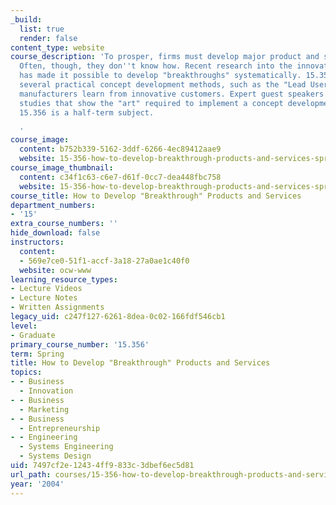 ```yaml
---
_build:
  list: true
  render: false
content_type: website
course_description: 'To prosper, firms must develop major product and service innovations.
  Often, though, they don''t know how. Recent research into the innovation process
  has made it possible to develop "breakthroughs" systematically. 15.356 presents
  several practical concept development methods, such as the "Lead User Method," where
  manufacturers learn from innovative customers. Expert guest speakers present case
  studies that show the "art" required to implement a concept development method.
  15.356 is a half-term subject.

  '
course_image:
  content: b752b339-5162-3ddf-6266-4ec89412aae9
  website: 15-356-how-to-develop-breakthrough-products-and-services-spring-2004
course_image_thumbnail:
  content: c34f1c63-c6e7-d61f-0cc7-dea448fbc758
  website: 15-356-how-to-develop-breakthrough-products-and-services-spring-2004
course_title: How to Develop "Breakthrough" Products and Services
department_numbers:
- '15'
extra_course_numbers: ''
hide_download: false
instructors:
  content:
  - 569e7ce0-51f1-accf-3a18-27a0ae1c40f0
  website: ocw-www
learning_resource_types:
- Lecture Videos
- Lecture Notes
- Written Assignments
legacy_uid: c247f127-6261-8dea-0c02-166fdf546cb1
level:
- Graduate
primary_course_number: '15.356'
term: Spring
title: How to Develop "Breakthrough" Products and Services
topics:
- - Business
  - Innovation
- - Business
  - Marketing
- - Business
  - Entrepreneurship
- - Engineering
  - Systems Engineering
  - Systems Design
uid: 7497cf2e-1243-4ff9-833c-3dbef6ec5d81
url_path: courses/15-356-how-to-develop-breakthrough-products-and-services-spring-2004
year: '2004'
---
```

